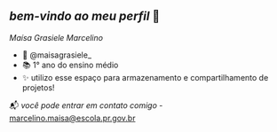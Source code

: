 ## _bem-vindo ao meu perfil_ 💙

*Maísa Grasiele Marcelino*
- 📸 @maisagrasiele_
- 📚 1° ano do ensino médio
- ✨ utilizo esse espaço para armazenamento e compartilhamento de projetos!

📬 _você pode entrar em contato comigo_ -
marcelino.maisa@escola.pr.gov.br
![]()
